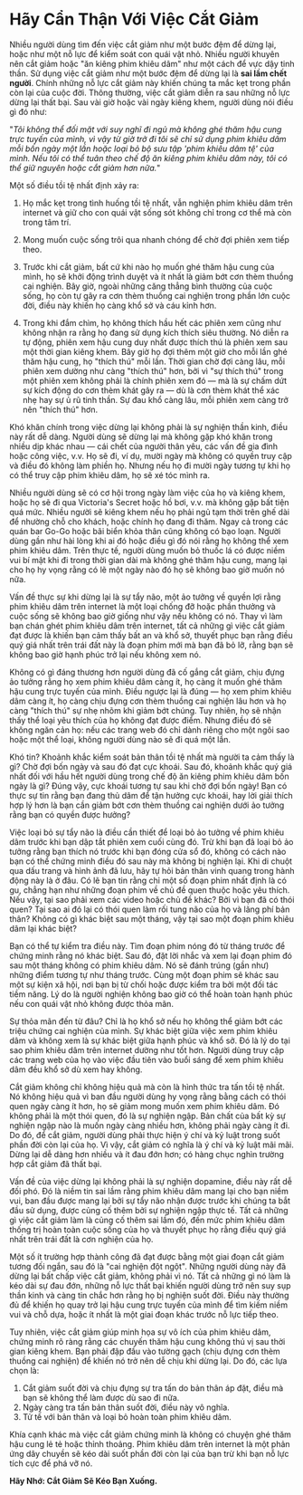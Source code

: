 # Hãy Cẩn Thận Với Việc Cắt Giảm

Nhiều người dùng tìm đến việc cắt giảm như một bước đệm để dừng lại, hoặc như một nỗ lực để kiểm soát con quái vật nhỏ. Nhiều người khuyên nên cắt giảm hoặc "ăn kiêng phim khiêu dâm" như một cách để vực dậy tinh thần. Sử dụng việc cắt giảm như một bước đệm để dừng lại là **sai lầm chết người**. Chính những nỗ lực cắt giảm này khiến chúng ta mắc kẹt trong phần còn lại của cuộc đời. Thông thường, việc cắt giảm diễn ra sau những nỗ lực dừng lại thất bại. Sau vài giờ hoặc vài ngày kiêng khem, người dùng nói điều gì đó như:

"*Tôi không thể đối mặt với suy nghĩ đi ngủ mà không ghé thăm hậu cung trực tuyến của mình, vì vậy từ giờ trở đi tôi sẽ chỉ sử dụng phim khiêu dâm mỗi bốn ngày một lần hoặc loại bỏ bộ sưu tập 'phim khiêu dâm tệ' của mình. Nếu tôi có thể tuân theo chế độ ăn kiêng phim khiêu dâm này, tôi có thể giữ nguyên hoặc cắt giảm hơn nữa.*"

Một số điều tồi tệ nhất định xảy ra:

1.  Họ mắc kẹt trong tình huống tồi tệ nhất, vẫn nghiện phim khiêu dâm trên internet và giữ cho con quái vật sống sót không chỉ trong cơ thể mà còn trong tâm trí.

2.  Mong muốn cuộc sống trôi qua nhanh chóng để chờ đợi phiên xem tiếp theo.

3.  Trước khi cắt giảm, bất cứ khi nào họ muốn ghé thăm hậu cung của mình, họ sẽ khởi động trình duyệt và ít nhất là giảm bớt cơn thèm thuồng cai nghiện. Bây giờ, ngoài những căng thẳng bình thường của cuộc sống, họ còn tự gây ra cơn thèm thuồng cai nghiện trong phần lớn cuộc đời, điều này khiến họ càng khổ sở và cáu kỉnh hơn.

4.  Trong khi đắm chìm, họ không thích hầu hết các phiên xem cũng như không nhận ra rằng họ đang sử dụng kích thích siêu thường. Nó diễn ra tự động, phiên xem hậu cung duy nhất được thích thú là phiên xem sau một thời gian kiêng khem. Bây giờ họ đợi thêm một giờ cho mỗi lần ghé thăm hậu cung, họ "thích thú" mỗi lần. Thời gian chờ đợi càng lâu, mỗi phiên xem dường như càng "thích thú" hơn, bởi vì "sự thích thú" trong một phiên xem không phải là chính phiên xem đó — mà là sự chấm dứt sự kích động do cơn thèm khát gây ra — dù là cơn thèm khát thể xác nhẹ hay sự ủ rũ tinh thần. Sự đau khổ càng lâu, mỗi phiên xem càng trở nên "thích thú" hơn.

Khó khăn chính trong việc dừng lại không phải là sự nghiện thần kinh, điều này rất dễ dàng. Người dùng sẽ dừng lại mà không gặp khó khăn trong nhiều dịp khác nhau — cái chết của người thân yêu, các vấn đề gia đình hoặc công việc, v.v. Họ sẽ đi, ví dụ, mười ngày mà không có quyền truy cập và điều đó không làm phiền họ. Nhưng nếu họ đi mười ngày tương tự khi họ có thể truy cập phim khiêu dâm, họ sẽ xé tóc mình ra.

Nhiều người dùng sẽ có cơ hội trong ngày làm việc của họ và kiêng khem, hoặc họ sẽ đi qua Victoria's Secret hoặc hồ bơi, v.v. mà không gặp bất tiện quá mức. Nhiều người sẽ kiêng khem nếu họ phải ngủ tạm thời trên ghế dài để nhường chỗ cho khách, hoặc chính họ đang đi thăm. Ngay cả trong các quán bar Go-Go hoặc bãi biển khỏa thân cũng không có bạo loạn. Người dùng gần như hài lòng khi ai đó hoặc điều gì đó nói rằng họ không thể xem phim khiêu dâm. Trên thực tế, người dùng muốn bỏ thuốc lá có được niềm vui bí mật khi đi trong thời gian dài mà không ghé thăm hậu cung, mang lại cho họ hy vọng rằng có lẽ một ngày nào đó họ sẽ không bao giờ muốn nó nữa.

Vấn đề thực sự khi dừng lại là sự tẩy não, một ảo tưởng về quyền lợi rằng phim khiêu dâm trên internet là một loại chống đỡ hoặc phần thưởng và cuộc sống sẽ không bao giờ giống như vậy nếu không có nó. Thay vì làm bạn chán ghét phim khiêu dâm trên internet, tất cả những gì việc cắt giảm đạt được là khiến bạn cảm thấy bất an và khổ sở, thuyết phục bạn rằng điều quý giá nhất trên trái đất này là đoạn phim mới mà bạn đã bỏ lỡ, rằng bạn sẽ không bao giờ hạnh phúc trở lại nếu không xem nó.

Không có gì đáng thương hơn người dùng đã cố gắng cắt giảm, chịu đựng ảo tưởng rằng họ xem phim khiêu dâm càng ít, họ càng ít muốn ghé thăm hậu cung trực tuyến của mình. Điều ngược lại là đúng — họ xem phim khiêu dâm càng ít, họ càng chịu đựng cơn thèm thuồng cai nghiện lâu hơn và họ càng "thích thú" sự nhẹ nhõm khi giảm bớt chúng. Tuy nhiên, họ sẽ nhận thấy thể loại yêu thích của họ không đạt được điểm. Nhưng điều đó sẽ không ngăn cản họ: nếu các trang web đó chỉ dành riêng cho một ngôi sao hoặc một thể loại, không người dùng nào sẽ đi quá một lần.

Khó tin? Khoảnh khắc kiểm soát bản thân tồi tệ nhất mà người ta cảm thấy là gì? Chờ đợi bốn ngày và sau đó đạt cực khoái. Sau đó, khoảnh khắc quý giá nhất đối với hầu hết người dùng trong chế độ ăn kiêng phim khiêu dâm bốn ngày là gì? Đúng vậy, cực khoái tương tự sau khi chờ đợi bốn ngày! Bạn có thực sự tin rằng bạn đang thủ dâm để tận hưởng cực khoái, hay lời giải thích hợp lý hơn là bạn cần giảm bớt cơn thèm thuồng cai nghiện dưới ảo tưởng rằng bạn có quyền được hưởng?

Việc loại bỏ sự tẩy não là điều cần thiết để loại bỏ ảo tưởng về phim khiêu dâm trước khi bạn dập tắt phiên xem cuối cùng đó. Trừ khi bạn đã loại bỏ ảo tưởng rằng bạn thích nó trước khi bạn đóng cửa sổ đó, không có cách nào bạn có thể chứng minh điều đó sau này mà không bị nghiện lại. Khi di chuột qua dấu trang và hình ảnh đã lưu, hãy tự hỏi bản thân vinh quang trong hành động này là ở đâu. Có lẽ bạn tin rằng chỉ một số đoạn phim nhất định là có gu, chẳng hạn như những đoạn phim về chủ đề quen thuộc hoặc yêu thích. Nếu vậy, tại sao phải xem các video hoặc chủ đề khác? Bởi vì bạn đã có thói quen? Tại sao ai đó lại có thói quen làm rối tung não của họ và lãng phí bản thân? Không có gì khác biệt sau một tháng, vậy tại sao một đoạn phim khiêu dâm lại khác biệt?

Bạn có thể tự kiểm tra điều này. Tìm đoạn phim nóng đó từ tháng trước để chứng minh rằng nó khác biệt. Sau đó, đặt lời nhắc và xem lại đoạn phim đó sau một tháng không có phim khiêu dâm. Nó sẽ đánh trúng (gần như) những điểm tương tự như tháng trước. Cùng một đoạn phim sẽ khác sau một sự kiện xã hội, nơi bạn bị từ chối hoặc được kiểm tra bởi một đối tác tiềm năng. Lý do là người nghiện không bao giờ có thể hoàn toàn hạnh phúc nếu con quái vật nhỏ không được thỏa mãn.

Sự thỏa mãn đến từ đâu? Chỉ là họ khổ sở nếu họ không thể giảm bớt các triệu chứng cai nghiện của mình. Sự khác biệt giữa việc xem phim khiêu dâm và không xem là sự khác biệt giữa hạnh phúc và khổ sở. Đó là lý do tại sao phim khiêu dâm trên internet dường như tốt hơn. Người dùng truy cập các trang web của họ vào việc đầu tiên vào buổi sáng để xem phim khiêu dâm đều khổ sở dù xem hay không.

Cắt giảm không chỉ không hiệu quả mà còn là hình thức tra tấn tồi tệ nhất. Nó không hiệu quả vì ban đầu người dùng hy vọng rằng bằng cách có thói quen ngày càng ít hơn, họ sẽ giảm mong muốn xem phim khiêu dâm. Đó không phải là một thói quen, đó là sự nghiện ngập. Bản chất của bất kỳ sự nghiện ngập nào là muốn ngày càng nhiều hơn, không phải ngày càng ít đi. Do đó, để cắt giảm, người dùng phải thực hiện ý chí và kỷ luật trong suốt phần đời còn lại của họ. Vì vậy, cắt giảm có nghĩa là ý chí và kỷ luật mãi mãi. Dừng lại dễ dàng hơn nhiều và ít đau đớn hơn; có hàng chục nghìn trường hợp cắt giảm đã thất bại.

Vấn đề của việc dừng lại không phải là sự nghiện dopamine, điều này rất dễ đối phó. Đó là niềm tin sai lầm rằng phim khiêu dâm mang lại cho bạn niềm vui, ban đầu được mang lại bởi sự tẩy não nhận được trước khi chúng ta bắt đầu sử dụng, được củng cố thêm bởi sự nghiện ngập thực tế. Tất cả những gì việc cắt giảm làm là củng cố thêm sai lầm đó, đến mức phim khiêu dâm thống trị hoàn toàn cuộc sống của họ và thuyết phục họ rằng điều quý giá nhất trên trái đất là cơn nghiện của họ.

Một số ít trường hợp thành công đã đạt được bằng một giai đoạn cắt giảm tương đối ngắn, sau đó là "cai nghiện đột ngột". Những người dùng này đã dừng lại bất chấp việc cắt giảm, không phải vì nó. Tất cả những gì nó làm là kéo dài sự đau đớn, những nỗ lực thất bại khiến người dùng trở nên suy sụp thần kinh và càng tin chắc hơn rằng họ bị nghiện suốt đời. Điều này thường đủ để khiến họ quay trở lại hậu cung trực tuyến của mình để tìm kiếm niềm vui và chỗ dựa, hoặc ít nhất là một giai đoạn khác trước nỗ lực tiếp theo.

Tuy nhiên, việc cắt giảm giúp minh họa sự vô ích của phim khiêu dâm, chứng minh rõ ràng rằng các chuyến thăm hậu cung không thú vị sau thời gian kiêng khem. Bạn phải đập đầu vào tường gạch (chịu đựng cơn thèm thuồng cai nghiện) để khiến nó trở nên dễ chịu khi dừng lại. Do đó, các lựa chọn là:

1.  Cắt giảm suốt đời và chịu đựng sự tra tấn do bản thân áp đặt, điều mà bạn sẽ không thể làm được dù sao đi nữa.
2.  Ngày càng tra tấn bản thân suốt đời, điều này vô nghĩa.
3.  Tử tế với bản thân và loại bỏ hoàn toàn phim khiêu dâm.

Khía cạnh khác mà việc cắt giảm chứng minh là không có chuyện ghé thăm hậu cung lẻ tẻ hoặc thỉnh thoảng. Phim khiêu dâm trên internet là một phản ứng dây chuyền sẽ kéo dài suốt phần đời còn lại của bạn trừ khi bạn nỗ lực tích cực để phá vỡ nó.

**Hãy Nhớ: Cắt Giảm Sẽ Kéo Bạn Xuống.**
